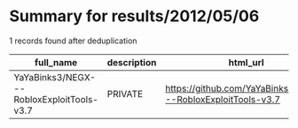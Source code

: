 
# Summary for results/2012/05/06
    
1 records found after deduplication

| full_name | description | html_url | matched_list | matched_count | pushed_at | size | stargazers_count | language | forks_count |
|-------------------------------------------|---------------|--------------------------------------------------------------|----------------|-----------------|---------------------------|--------|--------------------|------------|---------------|
| YaYaBinks3/NEGX---RobloxExploitTools-v3.7 | PRIVATE | https://github.com/YaYaBinks3/NEGX---RobloxExploitTools-v3.7 | ['exploit'] | 1 | 2012-05-06 18:54:25+00:00 | 48 | 1 | nan | 0 |
